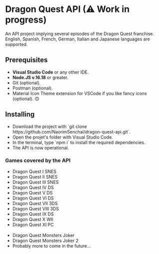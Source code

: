 # Dragon Quest API (⚠ Work in progress)

An API project implying several episodes of the Dragon Quest franchise.
English, Spanish, French, German, Italian and Japanese languages are supported.

## Prerequisites

<ul>
  <li><b>Visual Studio Code</b> or any other IDE.</li>
  <li><b>Node.JS v.16.18</b> or greater.</li>
  <li>Git (optional).</li>
  <li>Postman (optional).</li>
  <li>Material Icon Theme extension for VSCode if you like fancy icons (optional). 😊</li>
</ul>

## Installing

<ul>
  <li>Download the project with `git clone https://github.com/NaorimSenchai/dragon-quest-api.git`.</li>
  <li>Open the projet's folder with Visual Studio Code.</li>
  <li>In the terminal, type `npm i` to install the required dependencies.</li>
  <li>The API is now operational.</li>
</ul>

### Games covered by the API

<ul>
  <li>Dragon Quest I SNES</li>
  <li>Dragon Quest II SNES</li>
  <li>Dragon Quest III SNES</li>
  <li>Dragon Quest IV DS</li>
  <li>Dragon Quest V DS</li>
  <li>Dragon Quest VI DS</li>
  <li>Dragon Quest VII 3DS</li>
  <li>Dragon Quest VIII 3DS</li>
  <li>Dragon Quest IX DS</li>
  <li>Dragon Quest X WII</li>
  <li>Dragon Quest XI PC</li>
  <br>
  <li>Dragon Quest Monsters Joker</li>
  <li>Dragon Quest Monsters Joker 2</li>
  <li>Probably more to come in the future...</li>
</ul>

